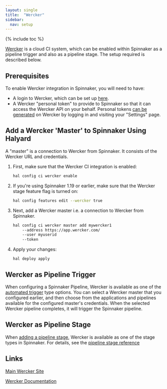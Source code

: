 ```yaml
---
layout: single
title:  "Wercker"
sidebar:
  nav: setup
---
```


{% include toc %}

[Wercker](http://www.wercker.com) is a cloud CI system, which can be 
enabled within Spinnaker as a pipeline trigger and also as a pipeline stage. The setup required
is described below.

## Prerequisites

To enable Wercker integration in Spinnaker, you will need to have:
- A login to Wercker, which can be set up [here](https://app.wercker.com/).
- A Wercker "personal token" to provide to Spinnaker so that it can access 
the Wercker API on your behalf. Personal tokens [can be generated](https://devcenter.wercker.com/development/api/authentication/)
on Wercker by logging in and visiting your "Settings" page.

## Add a Wercker 'Master' to Spinnaker Using Halyard
A "master" is a connection to Wercker from Spinnaker. It consists of the Wercker URL 
and credentials.
1. First, make sure that the Wercker CI integration is enabled:

   ```bash
   hal config ci wercker enable
   ```

2. If you're using Spinnaker 1.19 or earlier, make sure that the Wercker stage feature flag is turned on:

   ```bash
   hal config features edit --wercker true
   ```

3. Next, add a Wercker master i.e. a connection to Wercker from Spinnaker.
      ```bash
      hal config ci wercker master add mywercker1
          --address https://app.wercker.com/ 
          --user myuserid 
          --token
      ```

4. Apply your changes:

   `hal deploy apply`

## Wercker as Pipeline Trigger
When configuring a Spinnaker Pipeline, Wercker is available as one of the [automated
trigger](/guides/user/pipeline/managing-pipelines/#add-a-trigger) type options. You can
select a Wercker master that you configured earlier, and then choose from the applications and
pipelines available for the configured master's credentials. When the selected Wercker pipeline
completes, it will trigger the Spinnaker pipeline.

## Wercker as Pipeline Stage
When [adding a pipeline stage](/guides/user/pipeline/managing-pipelines/#add-a-stage), Wercker is
available as one of the stage types in Spinnaker. For details, see the
[pipeline stage reference](/reference/pipeline/stages/#wercker)

## Links
[Main Wercker Site](https://app.wercker.com)

[Wercker Documentation](https://devcenter.wercker.com/)
